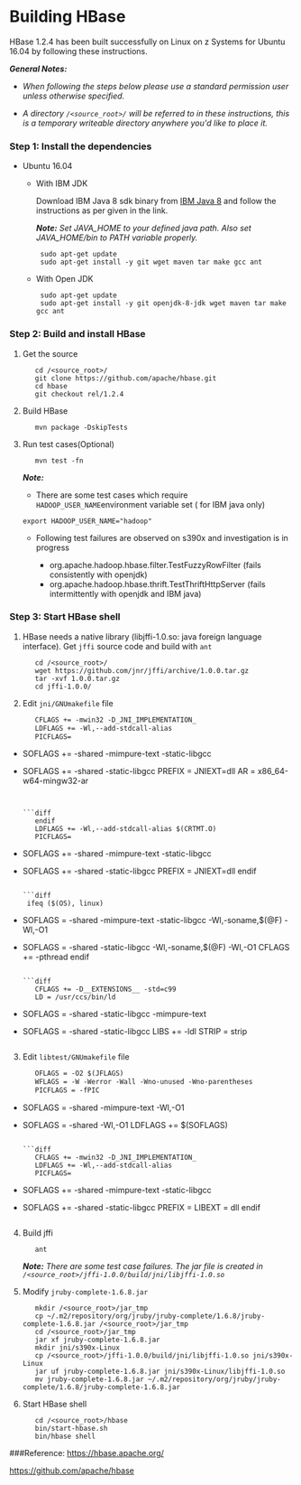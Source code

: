 # Building HBase

HBase 1.2.4 has been built successfully on Linux on z Systems for Ubuntu 16.04 by following these instructions.

_**General Notes:**_  

* _When following the steps below please use a standard permission user unless otherwise specified._

* _A directory `/<source_root>/` will be referred to in these instructions, this is a temporary writeable directory anywhere you'd like to place it._


### Step 1: Install the dependencies 

 * Ubuntu 16.04
	
	*  With IBM JDK   

	   Download IBM Java 8 sdk binary from [IBM Java 8](http://www.ibm.com/developerworks/java/jdk/linux/download.html) and follow the instructions as per given in the link.  

    	_**Note:** Set JAVA_HOME to your defined java path. Also set JAVA_HOME/bin to PATH variable properly._

			sudo apt-get update
			sudo apt-get install -y git wget maven tar make gcc ant

	*  With Open JDK
		
			sudo apt-get update
			sudo apt-get install -y git openjdk-8-jdk wget maven tar make gcc ant
			

### Step 2: Build and install HBase
  1. Get the source
     ```
        cd /<source_root>/
        git clone https://github.com/apache/hbase.git
        cd hbase
        git checkout rel/1.2.4
     ```

  2. Build HBase

      ```
         mvn package -DskipTests
      ```

  4. Run test cases(Optional)  

      ```
         mvn test -fn
      ```

       _**Note:**_ 

       * There are some test cases which require `HADOOP_USER_NAME`environment variable set ( for IBM java only)

        ```
        export HADOOP_USER_NAME="hadoop"
        ```  
       * Following test failures are observed on s390x and investigation is in progress

          * org.apache.hadoop.hbase.filter.TestFuzzyRowFilter (fails consistently with openjdk)
          * org.apache.hadoop.hbase.thrift.TestThriftHttpServer (fails intermittently with openjdk and IBM java)

### Step 3: Start HBase shell

  1. HBase needs a native library (libjffi-1.0.so: java foreign language interface). Get `jffi` source code and build with `ant`

     ```
        cd /<source_root>/
        wget https://github.com/jnr/jffi/archive/1.0.0.tar.gz
        tar -xvf 1.0.0.tar.gz
        cd jffi-1.0.0/
     ```

  2. Edit `jni/GNUmakefile` file 

      ```diff
         CFLAGS += -mwin32 -D_JNI_IMPLEMENTATION_
         LDFLAGS += -Wl,--add-stdcall-alias
         PICFLAGS=
-    SOFLAGS += -shared -mimpure-text -static-libgcc
+    SOFLAGS += -shared -static-libgcc
         PREFIX =
         JNIEXT=dll
         AR = x86_64-w64-mingw32-ar
      ```


      ```diff
         endif
         LDFLAGS += -Wl,--add-stdcall-alias $(CRTMT.O)
         PICFLAGS=
-    SOFLAGS += -shared -mimpure-text -static-libgcc
+    SOFLAGS += -shared -static-libgcc
         PREFIX =
         JNIEXT=dll
       endif

      ```

      ```diff
       ifeq ($(OS), linux)
-    SOFLAGS = -shared -mimpure-text -static-libgcc -Wl,-soname,$(@F) -Wl,-O1
+    SOFLAGS = -shared -static-libgcc -Wl,-soname,$(@F) -Wl,-O1
         CFLAGS += -pthread
       endif

      ```

      ```diff
         CFLAGS += -D__EXTENSIONS__ -std=c99
         LD = /usr/ccs/bin/ld
-    SOFLAGS = -shared -static-libgcc -mimpure-text
+    SOFLAGS = -shared -static-libgcc
         LIBS += -ldl
         STRIP = strip

      ```

  3. Edit `libtest/GNUmakefile` file 

      ```diff
         OFLAGS = -O2 $(JFLAGS)
         WFLAGS = -W -Werror -Wall -Wno-unused -Wno-parentheses
         PICFLAGS = -fPIC
-    SOFLAGS = -shared -mimpure-text -Wl,-O1
+    SOFLAGS = -shared -Wl,-O1
         LDFLAGS += $(SOFLAGS)

      ```

      ```diff
         CFLAGS += -mwin32 -D_JNI_IMPLEMENTATION_
         LDFLAGS += -Wl,--add-stdcall-alias
         PICFLAGS=
-    SOFLAGS += -shared -mimpure-text -static-libgcc
+    SOFLAGS += -shared -static-libgcc
         PREFIX =
         LIBEXT = dll
      endif


      ```

  4. Build jffi 

     ```
        ant
     ```
     _**Note:** There are some test case failures. The jar file is created in `/<source_root>/jffi-1.0.0/build/jni/libjffi-1.0.so`_ 

  5. Modify `jruby-complete-1.6.8.jar` 

     ```
        mkdir /<source_root>/jar_tmp
        cp ~/.m2/repository/org/jruby/jruby-complete/1.6.8/jruby-complete-1.6.8.jar /<source_root>/jar_tmp
        cd /<source_root>/jar_tmp
        jar xf jruby-complete-1.6.8.jar
        mkdir jni/s390x-Linux
        cp /<source_root>/jffi-1.0.0/build/jni/libjffi-1.0.so jni/s390x-Linux
        jar uf jruby-complete-1.6.8.jar jni/s390x-Linux/libjffi-1.0.so
        mv jruby-complete-1.6.8.jar ~/.m2/repository/org/jruby/jruby-complete/1.6.8/jruby-complete-1.6.8.jar
     ```


  6. Start HBase shell
     ```
        cd /<source_root>/hbase
        bin/start-hbase.sh
        bin/hbase shell
     ```

###Reference:
https://hbase.apache.org/

https://github.com/apache/hbase


